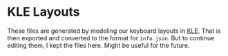 # KLE Layouts

These files are generated by modeling our keyboard layouts in [KLE](http://www.keyboard-layout-editor.com).
That is then exported and converted to the format for `info.json`.
But to continue editing them, I kept the files here. Might be useful for the future.
